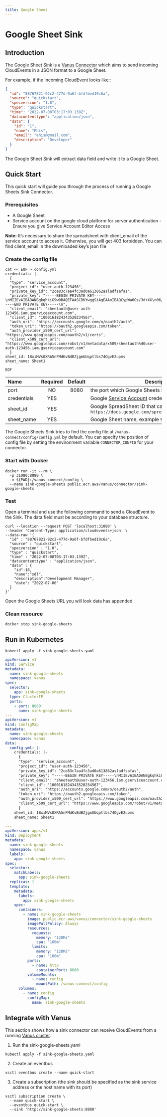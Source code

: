 ```yaml
---
title: Google Sheet
---
```


# Google Sheet Sink

## Introduction

The Google Sheet Sink is a [Vanus Connector][vc] which aims to send incoming CloudEvents in a JSON format to a Google
Sheet.

For example, if the incoming CloudEvent looks like::

```json
{
  "id": "88767821-92c2-477d-9a6f-bfdfbed19c6a",
  "source": "quickstart",
  "specversion": "1.0",
  "type": "quickstart",
  "time": "2022-07-08T03:17:03.139Z",
  "datacontenttype": "application/json",
  "data": {
    "id": "1",
    "name": "Ehis",
    "email": "ehis@gmail.com",
    "description": "Developer"
  }
}
```

The Google Sheet Sink will extract data field and write it to a Google Sheet.

## Quick Start

This quick start will guide you through the process of running a Google Sheets Sink Connector.

### Prerequisites

- A Google Sheet
- Service account on the google cloud platform for server authentication - Ensure you give Service Account Editor Access

**Note:** It’s necessary to share the spreadsheet with client_email of the service account to access it. Otherwise, you
will get 403 forbidden. You can find client_email in the downloaded key’s json file

### Create the config file

```shell
cat << EOF > config.yml
credentials: |-
  {
  "type": "service_account",
  "project_id": "user-auth-123456",
  "private_key_id": "2ce83c7aa4fc3ad0a613862asladfsafas",
  "private_key": "-----BEGIN PRIVATE KEY-----\nMIIEvAIBADANBgkqhkiG9w0BAQEFAASCBKYwggSiAgEAAoIBAQCypWa6Oz/3d+XX\n06/eI3c4AaZs3x3ZCeXStGqYcOXx2mQEG8ro2UILW2W63p+TfqJtt0eh4yM+zcLu\lasdflajLSAJLDSFJJKSljljalfjslfS\np92aEGnYzSgsSv2J6dYXv/JfleOBxKrHgfsMO59lqhCAa/NFOqau+L+yOJsQ4atG\nw1/onj4hqNDpK3uDxhYI3RCWow12b6IVV84UTmdRomX9BAlSgz0IK7EllhQuL+VP\nXud4TKgmLboshL5V62B49MYDf1WgAi8YjvqHBepbl0d0DJvI4Uxsx/K0ORXzFH4C\n6oA1FvxhAgMBAAECggEABMiCdWKQPiVG8W4w04sSDl0W8mvP7geCkI91mjLNqVne\nWzDOUEk+6DRwhx4eWjHmEfd6EsbU4wHZ4g1BAEoD1urWL0lf2GKO7JgNY0S1ReXT\nW9TGohJ/jMBtgPziVHtE3EcQKrQO5ATCCo7cU1t0phIqLPNuEfMBoT2ptO77ujX5\nFawpt8ctPmaHP7g1TmKuRRL5hDavEnopx1BIxstX1oTZtPY55/jEdQjrYipTfi1M\nQfeaZM6xKFtfBgAjHQiJiOUA65Jyqp38qBJVfkpCLZbNFtL4X6lNKWx9ZCFYcSbY\nIUwuM6acq92UYl3aikg7RJRxD7UtlrvWnlHprdCkRQKBgQDr/5cOMkWDBPJv1uiP\nXMy0dI9Qu881XMn78X24td9KP/Qx0c6XpsTf1nYykySBI5KZkw4fh8JSJvF63jZH\nUiObz3OBH4fvonpK9Az42KiVep8gctCQtXgLEZd2QLcy0r7OWojE21JP9T+BP0OL\nDGR+OWYW5t0GD7VaqnATSw+AfQKBgQDByXMqbOyWn0Oo8RQSmOKP+IHIqEIvJ1j4\nPq+8/01lCg2UzAVEHyPxnv+NgbHg1HGq/c3Ez2zUtnxXt6w5GHW43ZsSuaosag82\nVzyMv/3faYIsgjh4qvcruCpQSloNNeW2STG4qvZ7qCOVDJg0tvoeEP6iC2aYhtoJ\nBqEoyXL0tQKBgCOCaLMtI0JsiyIC3yk7GF4Kr8nBCJOJ66ZqFrWlP/zHFLIuVHyD\nDlpzxYMkmriHprZO5zAdWELOM0V+jAI9PLhkBYgnO2f2NZpzkEQdLXiYY7sZK4Kq\nm25m7jhP0oDmLumTu8KLEZ6QU0baQwp4CeLoNhE6GYWg9XO383cjsyhtAoGAcRxR\nsWjEq6IojvqwWa6NR7Woo2O6xeU0pCmK0ElAdoJorPps9HcstsK0rXcPSYkXE9Ry\n/7aG8p3VdCnMR8NEK3SGKGbgsm3xlSlUOV9zIq1mAu67YYuBHC6x3A2aBG36N+z/\nLaf0mPbqVfx09wf6dAQ9bH41E0BbEbuh47m59KUCgYAljW2YcQS+ReCzeeBcpcxt\ng/uRVgfBDY/eYnlMRRFMGL5Jg2BrQDxkb4VU+BzNlbPK41UmUAfa0/OB8uT80bG3\nJf4aIWyZU+AkAXG7MIwR+ZMD1RVSmPIo2X44nddrpMX2he+AsuM2+Xwbr+q18nWv\n3N1Vb31GxK/iD8Pw3ItPIQ==\n-----END PRIVATE KEY-----\n",
  "client_email": "sheetauth@user-auth-123456.iam.gserviceaccount.com",
  "client_id": "1000161824343520234567",
  "auth_uri": "https://accounts.google.com/o/oauth2/auth",
  "token_uri": "https://oauth2.googleapis.com/token",
  "auth_provider_x509_cert_url": "https://www.googleapis.com/oauth2/v1/certs",
  "client_x509_cert_url": "https://www.googleapis.com/robot/v1/metadata/x509/sheetauth%40user-auth-123456.iam.gserviceaccount.com"
  }
sheet_id: 1BxiMVs0XRA5nFMdKvBdBZjgmUUqptlbs74OgvE2upms
sheet_name: Sheet1

EOF
```

| Name        | Required |   Default    | Description                                                                                                 |
|:------------|:--------:|:------------:|-------------------------------------------------------------------------------------------------------------|
| port        |    NO    |     8080     | the port which Google Sheets Sink listens on                                                                |
| credentials |   YES    |              | Google [Service Account][sa] credentials JSON                                                               |
| sheet_id    |   YES    |              | Google SpreadSheet ID that can be get from the URL `https://docs.google.com/spreadsheets/d/<SHEET_ID>/edit` |
| sheet_name  |   YES    |              | Google Sheet name, example `Sheet1`                                                                         |

The Google Sheets Sink tries to find the config file at `/vanus-connect/config/config.yml` by default. You can specify
the position of config file by setting the environment variable `CONNECTOR_CONFIG` for your connector.

### Start with Docker

```shell
docker run -it --rm \
  -p 31080:8080 \
  -v ${PWD}:/vanus-connect/config \
  --name sink-google-sheets public.ecr.aws/vanus/connector/sink-google-sheets
```

### Test

Open a terminal and use the following command to send a CloudEvent to the Sink. The data field must be according to your
database structure.

```shell
curl --location --request POST 'localhost:31080' \
--header 'Content-Type: application/cloudevents+json' \
--data-raw '{
  "id" : "88767821-92c2-477d-9a6f-bfdfbed19c6a",
  "source" : "quickstart",
  "specversion" : "1.0",
  "type" : "quickstart",
  "time" : "2022-07-08T03:17:03.139Z",
  "datacontenttype" : "application/json",
  "data" : {
    "id":18,
    "name":"xdl",
    "description":"Development Manager",
    "date": "2022-07-06"
  }
}'
```

Open the Google Sheets URL you will look data has appended.

### Clean resource

```shell
docker stop sink-google-sheets
```

## Run in Kubernetes

```shell
kubectl apply -f sink-google-sheets.yaml
```

```yaml
apiVersion: v1
kind: Service
metadata:
  name: sink-google-sheets
  namespace: vanus
spec:
  selector:
    app: sink-google-sheets
  type: ClusterIP
  ports:
    - port: 8080
      name: sink-google-sheets
---
apiVersion: v1
kind: ConfigMap
metadata:
  name: sink-google-sheets
  namespace: vanus
data:
  config.yml: |-
    credentials: |-
      {
      "type": "service_account",
      "project_id": "user-auth-123456",
      "private_key_id": "2ce83c7aa4fc3ad0a613862asladfsafas",
      "private_key": "-----BEGIN PRIVATE KEY-----\nMIIEvAIBADANBgkqhkiG9w0BAQEFAASCBKYwggSiAgEAAoIBAQCypWa6Oz/3d+XX\n06/eI3c4AaZs3x3ZCeXStGqYcOXx2mQEG8ro2UILW2W63p+TfqJtt0eh4yM+zcLu\lasdflajLSAJLDSFJJKSljljalfjslfS\np92aEGnYzSgsSv2J6dYXv/JfleOBxKrHgfsMO59lqhCAa/NFOqau+L+yOJsQ4atG\nw1/onj4hqNDpK3uDxhYI3RCWow12b6IVV84UTmdRomX9BAlSgz0IK7EllhQuL+VP\nXud4TKgmLboshL5V62B49MYDf1WgAi8YjvqHBepbl0d0DJvI4Uxsx/K0ORXzFH4C\n6oA1FvxhAgMBAAECggEABMiCdWKQPiVG8W4w04sSDl0W8mvP7geCkI91mjLNqVne\nWzDOUEk+6DRwhx4eWjHmEfd6EsbU4wHZ4g1BAEoD1urWL0lf2GKO7JgNY0S1ReXT\nW9TGohJ/jMBtgPziVHtE3EcQKrQO5ATCCo7cU1t0phIqLPNuEfMBoT2ptO77ujX5\nFawpt8ctPmaHP7g1TmKuRRL5hDavEnopx1BIxstX1oTZtPY55/jEdQjrYipTfi1M\nQfeaZM6xKFtfBgAjHQiJiOUA65Jyqp38qBJVfkpCLZbNFtL4X6lNKWx9ZCFYcSbY\nIUwuM6acq92UYl3aikg7RJRxD7UtlrvWnlHprdCkRQKBgQDr/5cOMkWDBPJv1uiP\nXMy0dI9Qu881XMn78X24td9KP/Qx0c6XpsTf1nYykySBI5KZkw4fh8JSJvF63jZH\nUiObz3OBH4fvonpK9Az42KiVep8gctCQtXgLEZd2QLcy0r7OWojE21JP9T+BP0OL\nDGR+OWYW5t0GD7VaqnATSw+AfQKBgQDByXMqbOyWn0Oo8RQSmOKP+IHIqEIvJ1j4\nPq+8/01lCg2UzAVEHyPxnv+NgbHg1HGq/c3Ez2zUtnxXt6w5GHW43ZsSuaosag82\nVzyMv/3faYIsgjh4qvcruCpQSloNNeW2STG4qvZ7qCOVDJg0tvoeEP6iC2aYhtoJ\nBqEoyXL0tQKBgCOCaLMtI0JsiyIC3yk7GF4Kr8nBCJOJ66ZqFrWlP/zHFLIuVHyD\nDlpzxYMkmriHprZO5zAdWELOM0V+jAI9PLhkBYgnO2f2NZpzkEQdLXiYY7sZK4Kq\nm25m7jhP0oDmLumTu8KLEZ6QU0baQwp4CeLoNhE6GYWg9XO383cjsyhtAoGAcRxR\nsWjEq6IojvqwWa6NR7Woo2O6xeU0pCmK0ElAdoJorPps9HcstsK0rXcPSYkXE9Ry\n/7aG8p3VdCnMR8NEK3SGKGbgsm3xlSlUOV9zIq1mAu67YYuBHC6x3A2aBG36N+z/\nLaf0mPbqVfx09wf6dAQ9bH41E0BbEbuh47m59KUCgYAljW2YcQS+ReCzeeBcpcxt\ng/uRVgfBDY/eYnlMRRFMGL5Jg2BrQDxkb4VU+BzNlbPK41UmUAfa0/OB8uT80bG3\nJf4aIWyZU+AkAXG7MIwR+ZMD1RVSmPIo2X44nddrpMX2he+AsuM2+Xwbr+q18nWv\n3N1Vb31GxK/iD8Pw3ItPIQ==\n-----END PRIVATE KEY-----\n",
      "client_email": "sheetauth@user-auth-123456.iam.gserviceaccount.com",
      "client_id": "1000161824343520234567",
      "auth_uri": "https://accounts.google.com/o/oauth2/auth",
      "token_uri": "https://oauth2.googleapis.com/token",
      "auth_provider_x509_cert_url": "https://www.googleapis.com/oauth2/v1/certs",
      "client_x509_cert_url": "https://www.googleapis.com/robot/v1/metadata/x509/sheetauth%40user-auth-123456.iam.gserviceaccount.com"
      }
    sheet_id: 1BxiMVs0XRA5nFMdKvBdBZjgmUUqptlbs74OgvE2upms
    sheet_name: Sheet1

---
apiVersion: apps/v1
kind: Deployment
metadata:
  name: sink-google-sheets
  namespace: vanus
  labels:
    app: sink-google-sheets
spec:
  selector:
    matchLabels:
      app: sink-google-sheets
  replicas: 1
  template:
    metadata:
      labels:
        app: sink-google-sheets
    spec:
      containers:
        - name: sink-google-sheets
          image: public.ecr.aws/vanus/connector/sink-google-sheets
          imagePullPolicy: Always
          resources:
            requests:
              memory: "128Mi"
              cpu: "100m"
            limits:
              memory: "128Mi"
              cpu: "100m"
          ports:
            - name: http
              containerPort: 8080
          volumeMounts:
            - name: config
              mountPath: /vanus-connect/config
      volumes:
        - name: config
          configMap:
            name: sink-google-sheets
```

## Integrate with Vanus

This section shows how a sink connector can receive CloudEvents from a
running [Vanus cluster](https://github.com/vanus-labs/vanus).

1. Run the sink-google-sheets.yaml

```shell
kubectl apply -f sink-google-sheets.yaml
```

2. Create an eventbus

```shell
vsctl eventbus create --name quick-start
```

3. Create a subscription (the sink should be specified as the sink service address or the host name with its port)

```shell
vsctl subscription create \
  --name quick-start \
  --eventbus quick-start \
  --sink 'http://sink-google-sheets:8080'
```
[vc]: https://docs.vanus.ai/introduction/concepts#vanus-connect
[sa]: https://developers.google.com/workspace/guides/create-credentials?hl=zh-cn#service-account
